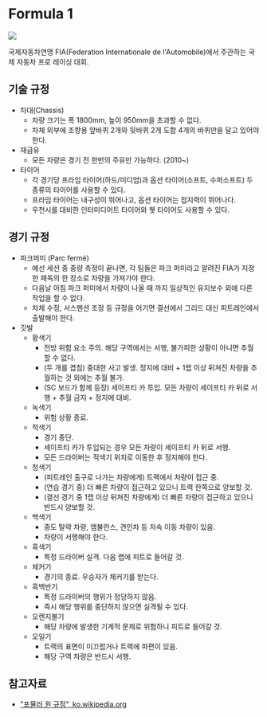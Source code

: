 # Formula 1

![](https://user-images.githubusercontent.com/6410412/72680839-d1422300-3b01-11ea-9172-c67ab4b732b1.png)

국제자동차연맹 FIA(Federation Internationale de l'Automobile)에서 주관하는 국제 자동차 프로 레이싱 대회.

## 기술 규정

* 차대(Chassis)
  * 차량 크기는 폭 1800mm, 높이 950mm을 초과할 수 없다.
  * 차체 외부에 조향용 앞바퀴 2개와 뒷바퀴 2개 도합 4개의 바퀴만을 달고 있어야 한다.
* 재급유
  * 모든 차량은 경기 전 한번의 주유만 가능하다. (2010~)
* 타이어
  * 각 경기당 프라임 타이어(하드/미디엄)과 옵션 타이어(소프트, 수퍼소프트) 두 종류의 타이어를 사용할 수 있다.
  * 프라임 타이어는 내구성이 뛰어나고, 옵션 타이어는 접지력이 뛰어나다.
  * 우천시를 대비한 인터미디어트 타이어와 웻 타이어도 사용할 수 있다.

## 경기 규정

* 파크퍼미 (Parc fermé)
  * 예선 세션 중 중량 측정이 끝나면, 각 팀들은 파크 퍼미라고 알려진 FIA가 지정한 패독의 한 장소로 차량을 가져가야 한다.
  * 다음날 아침 파크 퍼미에서 차량이 나올 때 까지 일상적인 유지보수 외에 다른 작업을 할 수 없다.
  * 차체 수정, 서스펜션 조정 등 규정을 어기면 결선에서 그리드 대신 피트레인에서 출발해야 한다. 
* 깃발
  * 황색기
    * 전방 위험 요소 주의. 해당 구역에서는 서행, 불가피한 상황이 아니면 추월할 수 없다.
    * (두 개를 겹침) 중대한 사고 발생. 정지에 대비 + 1랩 이상 뒤쳐진 차량을 추월하는 것 외에는 추월 불가.
    * (SC 보드가 함께 등장) 세이프티 카 투입. 모든 차량이 세이프티 카 뒤로 서행 + 추월 금지 + 정지에 대비.
  * 녹색기
    * 위험 상황 종료.
  * 적색기
    * 경기 중단.
    * 세이프티 카가 투입되는 경우 모든 차량이 세이프티 카 뒤로 서행.
    * 모든 드라이버는 적색기 위치로 이동한 후 정지해야 한다.
  * 청색기
    * (피트레인 출구로 나가는 차량에게) 트랙에서 차량이 접근 중.
    * (연습 경기 중) 더 빠른 차량이 접근하고 있으니 트랙 한쪽으로 양보할 것.
    * (결선 경기 중 1랩 이상 뒤쳐진 차량에게) 더 빠른 차량이 접근하고 있으니 반드시 양보할 것.
  * 백색기
    * 중도 탈략 차량, 앰뷸런스, 견인차 등 저속 이동 차량이 있음.
    * 차량이 서행해야 한다.
  * 흑색기
    * 특정 드라이버 실격. 다음 랩에 피트로 들어갈 것.
  * 체커기
    * 경기의 종료. 우승자가 체커기를 받는다.
  * 흑백반기
    * 특정 드라이버의 행위가 정당하지 않음.
    * 즉시 해당 행위를 중단하지 않으면 실격될 수 있다.
  * 오렌지볼기
    * 해당 차량에 발생한 기계적 문제로 위험하니 피트로 들어갈 것.
  * 오일기
    * 트랙의 표면이 미끄럽거나 트랙에 파편이 있음.
    * 해당 구역 차량은 반드시 서행.

## 참고자료

* ["포뮬러 원 규정", ko.wikipedia.org](https://ko.wikipedia.org/wiki/%ED%8F%AC%EB%AE%AC%EB%9F%AC_%EC%9B%90_%EA%B7%9C%EC%A0%95)